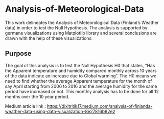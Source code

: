 # Analysis-of-Meteorological-Data
This work delineates the Analysis of Meteorological Data (Finland’s Weather data) in order to test the Null Hypothesis. The analysis is supported by germane visualizations using Matplotlib library and several conclusions are drawn with the help of these visualizations.

## Purpose
The goal of this analysis is to test the Null Hypothesis H0 that states, “Has the Apparent temperature and humidity compared monthly across 10 years of the data indicate an increase due to Global warming”.
The H0 means we need to find whether the average Apparent temperature for the month of say April starting from 2006 to 2016 and the average humidity for the same period have increased or not. This monthly analysis has to be done for all 12 months over the 10 year period.

Medium article link : https://dixitritik17.medium.com/analysis-of-finlands-weather-data-using-data-visualization-8e27816b82e2
